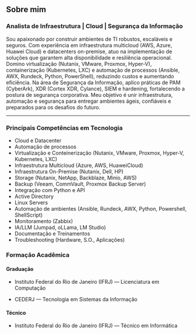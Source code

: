 ## Sobre mim
### Analista de Infraestrutura | Cloud | Segurança da Informação

Sou apaixonado por construir ambientes de TI robustos, escaláveis e seguros. Com experiência em infraestrutura multicloud (AWS, Azure, Huawei Cloud) e datacenters on-premise, atuo na implementação de soluções que garantem alta disponibilidade e resiliência operacional.
Domino virtualização (Nutanix, VMware, Proxmox, Hyper-V), containerização (Kubernetes, LXC) e automação de processos (Ansible, AWX, Rundeck, Python, PowerShell), reduzindo custos e aumentando eficiência.
Na área de Segurança da Informação, aplico práticas de PAM (CyberArk), XDR (Cortex XDR, Cylance), SIEM e hardening, fortalecendo a postura de segurança corporativa.
Meu objetivo é unir infraestrutura, automação e segurança para entregar ambientes ágeis, confiáveis e preparados para os desafios do futuro.

---

### Principais Competências em Tecnologia

*   Cloud e Datacenter
*   Automação de processos
*   Virtualização e Conteinerização (Nutanix, VMware, Proxmox, Hyper-V, Kubernetes, LXC)
*   Infraestrutura Multicloud (Azure, AWS, HuaweiCloud)
*   Infraestrutura On-Premise (Nutanix, Dell, HP)
*   Storage (Nutanix, NetApp, Backblaze, Minio, AWS)
*   Backup (Veeam, CommVault, Proxmox Backup Server)
*   Integração com Python e API
*   Active Directory
*   Linux Servers
*   Automação de ambientes (Ansible, Rundeck, AWX, Python, Powershell, ShellScript)
*   Monitoramento (Zabbix)
*   IA/LLM (Jumpad, oLLama, LM Studio)
*   Documentação e Treinamentos
*   Troubleshooting (Hardware, S.O., Aplicações)

### Formação Acadêmica

#### Graduação
- Instituto Federal do Rio de Janeiro (IFRJ) — Licenciatura em Computação

- CEDERJ — Tecnologia em Sistemas da Informação

#### Técnico

- Instituto Federal do Rio de Janeiro (IFRJ) — Técnico em Informática